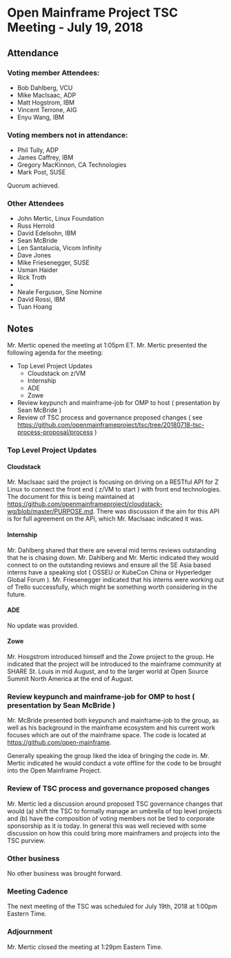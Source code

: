 # Open Mainframe Project TSC Meeting - July 19, 2018

## Attendance

### Voting member Attendees:

* Bob Dahlberg, VCU
* Mike MacIsaac, ADP
* Matt Hogstrom, IBM
* Vincent Terrone, AIG
* Enyu Wang, IBM

### Voting members not in attendance:

* Phil Tully, ADP
* James Caffrey, IBM
* Gregory MacKinnon, CA Technologies
* Mark Post, SUSE

Quorum achieved.

### Other Attendees

* John Mertic, Linux Foundation
* Russ Herrold
* David Edelsohn, IBM
* Sean McBride
* Len Santalucia, Vicom Infinity
* Dave Jones
* Mike Friesenegger, SUSE
* Usman Haider
* Rick Troth
*
* Neale Ferguson, Sine Nomine
* David Rossi, IBM
* Tuan Hoang

## Notes

Mr. Mertic opened the meeting at 1:05pm ET. Mr. Mertic presented the following agenda for the meeting:

* Top Level Project Updates
  * Cloudstack on z/VM
  * Internship
  * ADE
  * Zowe
* Review keypunch and mainframe-job for OMP to host ( presentation by Sean McBride )
* Review of TSC process and governance proposed changes ( see https://github.com/openmainframeproject/tsc/tree/20180718-tsc-process-proposal/process )

### Top Level Project Updates

#### Cloudstack

Mr. MacIsaac said the project is focusing on driving on a RESTful API for Z Linux to connect the front end ( z/VM to start ) with front end technologies. The document for this is being maintained at https://github.com/openmainframeproject/cloudstack-wg/blob/master/PURPOSE.md. There was discussion if the aim for this API is for full agreement on the APi, which Mr. MacIsaac indicated it was.

#### Internship

Mr. Dahlberg shared that there are several mid terms reviews outstanding that he is chasing down. Mr. Dahlberg and Mr. Mertic indicated they would connect to on the outstanding reviews and ensure all the SE Asia based interns have a speaking slot ( OSSEU or KubeCon China or Hyperledger Global Forum ). Mr. Friesenegger indicated that his interns were working out of Trello successfully, which might be something worth considering in the future.

#### ADE

No update was provided.

#### Zowe

Mr. Hosgstrom introduced himself and the Zowe project to the group. He indicated that the project will be introduced to the mainframe community at SHARE St. Louis in mid August, and to the larger world at Open Source Summit North America at the end of August.

### Review keypunch and mainframe-job for OMP to host ( presentation by Sean McBride )

Mr. McBride presented both keypunch and mainframe-job to the group, as well as his background in the mainframe ecosystem and his current work focuses which are out of the mainframe space. The code is located at https://github.com/open-mainframe.

Generally speaking the group liked the idea of bringing the code in. Mr. Mertic indicated he would conduct a vote offline for the code to be brought into the Open Mainframe Project.

### Review of TSC process and governance proposed changes

Mr. Mertic led a discussion around proposed TSC governance changes that would (a) shift the TSC to formally manage an umbrella of top level projects and (b) have the composition of voting members not be tied to corporate sponsorship as it is today. In general this was well recieved with some discussion on how this could bring more mainframers and projects into the TSC purview.

### Other business

No other business was brought forward.

### Meeting Cadence

The next meeting of the TSC was scheduled for July 19th, 2018 at 1:00pm Eastern Time.

### Adjournment

Mr. Mertic closed the meeting at 1:29pm Eastern Time.
